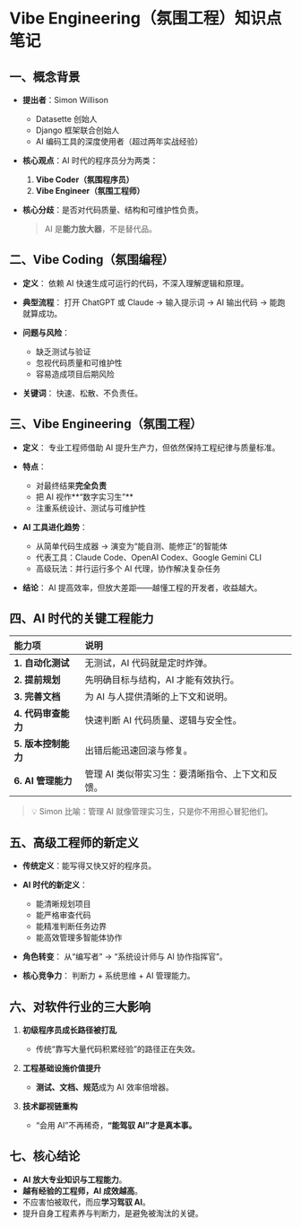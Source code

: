 # Vibe Engineering（氛围工程）知识点笔记

## 一、概念背景

* **提出者**：Simon Willison

  * Datasette 创始人
  * Django 框架联合创始人
  * AI 编码工具的深度使用者（超过两年实战经验）

* **核心观点**：AI 时代的程序员分为两类：

  1. **Vibe Coder（氛围程序员）**
  2. **Vibe Engineer（氛围工程师）**

* **核心分歧**：是否对代码质量、结构和可维护性负责。

  > AI 是**能力放大器**，不是替代品。


## 二、Vibe Coding（氛围编程）

* **定义**：
  依赖 AI 快速生成可运行的代码，不深入理解逻辑和原理。

* **典型流程**：
  打开 ChatGPT 或 Claude → 输入提示词 → AI 输出代码 → 能跑就算成功。

* **问题与风险**：

  * 缺乏测试与验证
  * 忽视代码质量和可维护性
  * 容易造成项目后期风险

* **关键词**：
  快速、松散、不负责任。

## 三、Vibe Engineering（氛围工程）

* **定义**：
  专业工程师借助 AI 提升生产力，但依然保持工程纪律与质量标准。

* **特点**：

  * 对最终结果**完全负责**
  * 把 AI 视作**“数字实习生”**
  * 注重系统设计、测试与可维护性

* **AI 工具进化趋势**：

  * 从简单代码生成器 → 演变为“能自测、能修正”的智能体
  * 代表工具：Claude Code、OpenAI Codex、Google Gemini CLI
  * 高级玩法：并行运行多个 AI 代理，协作解决复杂任务

* **结论**：
  AI 提高效率，但放大差距——越懂工程的开发者，收益越大。

## 四、AI 时代的关键工程能力

| 能力项            | 说明                         |
| :------------- | :------------------------- |
| **1. 自动化测试**   | 无测试，AI 代码就是定时炸弹。           |
| **2. 提前规划**    | 先明确目标与结构，AI 才能有效执行。        |
| **3. 完善文档**    | 为 AI 与人提供清晰的上下文和说明。        |
| **4. 代码审查能力**  | 快速判断 AI 代码质量、逻辑与安全性。       |
| **5. 版本控制能力**  | 出错后能迅速回滚与修复。               |
| **6. AI 管理能力** | 管理 AI 类似带实习生：要清晰指令、上下文和反馈。 |

> 💡 Simon 比喻：管理 AI 就像管理实习生，只是你不用担心冒犯他们。

## 五、高级工程师的新定义

* **传统定义**：能写得又快又好的程序员。

* **AI 时代的新定义**：

  * 能清晰规划项目
  * 能严格审查代码
  * 能精准判断任务边界
  * 能高效管理多智能体协作

* **角色转变**：
  从“编写者” → “系统设计师与 AI 协作指挥官”。

* **核心竞争力**：
  判断力 + 系统思维 + AI 管理能力。

## 六、对软件行业的三大影响

1. **初级程序员成长路径被打乱**

   * 传统“靠写大量代码积累经验”的路径正在失效。

2. **工程基础设施价值提升**

   * **测试、文档、规范**成为 AI 效率倍增器。

3. **技术鄙视链重构**

   * “会用 AI”不再稀奇，**“能驾驭 AI”才是真本事。**

## 七、核心结论

* **AI 放大专业知识与工程能力**。
* **越有经验的工程师，AI 成效越高**。
* 不应害怕被取代，而应**学习驾驭 AI**。
* 提升自身工程素养与判断力，是避免被淘汰的关键。
